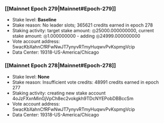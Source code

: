 ### [[Mainnet Epoch 279|Mainnet#Epoch-279]]
* Stake level: **Baseline**
* Stake reason: No leader slots; 365621 credits earned in epoch 278
* Staking activity: target stake amount: ◎25000.000000000, current stake amount: ◎1.000000000 - adding ◎24999.000000000
* Vote account address: 5wacKbXahnCfRFwNwJT7ynyvRTmyHuqwvPvKspmgVcip
* Data Center: 19318-US-America/Chicago
### [[Mainnet Epoch 278|Mainnet#Epoch-278]]
* Stake level: **None**
* Stake reason: Insufficient vote credits: 48991 credits earned in epoch 277
* Staking activity: creating new stake account 4oJzFXxnMinGjVpCh8ec2vokgkh9TDcNYEPobDBBccSm
* Vote account address: 5wacKbXahnCfRFwNwJT7ynyvRTmyHuqwvPvKspmgVcip
* Data Center: 19318-US-America/Chicago